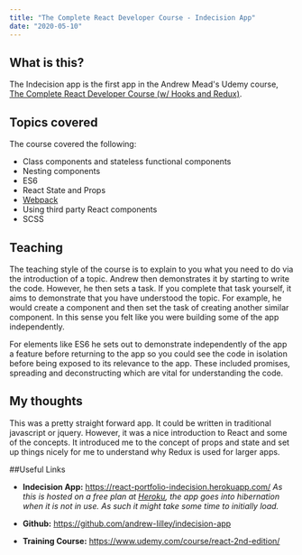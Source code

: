 ```yaml
---
title: "The Complete React Developer Course - Indecision App"
date: "2020-05-10"
---
```


## What is this?

The Indecision app is the first app in the Andrew Mead's Udemy course, [The Complete React Developer Course (w/ Hooks and Redux)](https://www.udemy.com/course/react-2nd-edition/).

## Topics covered

The course covered the following:

* Class components and stateless functional components
* Nesting components
* ES6
* React State and Props
* [Webpack](https://webpack.js.org/)
* Using third party React components
* SCSS

## Teaching

The teaching style of the course is to explain to you what you need to do via the introduction of a topic. Andrew then demonstrates it by starting to write the code. However, he then sets a task. If you complete that task yourself, it aims to demonstrate that you have understood the topic. For example, he would create a component and then set the task of creating another similar component. In this sense you felt like you were building some of the app independently.

For elements like ES6 he sets out to demonstrate independently of the app a feature before returning to the app so you could see the code in isolation before being exposed to its relevance to the app. These included promises, spreading and deconstructing which are vital for understanding the code.

## My thoughts

This was a pretty straight forward app. It could be written in traditional javascript or jquery. However, it was a nice introduction to React and some of the concepts. It introduced me to the concept of props and state and set up things nicely for me to understand why Redux is used for larger apps.

##Useful Links

* **Indecision App:** https://react-portfolio-indecision.herokuapp.com/
*As this is hosted on a free plan at [Heroku](https://www.heroku.com/), the app goes into hibernation when it is not in use. As such it might take some time to initially load.*

* **Github:** https://github.com/andrew-lilley/indecision-app

* **Training Course:** https://www.udemy.com/course/react-2nd-edition/

